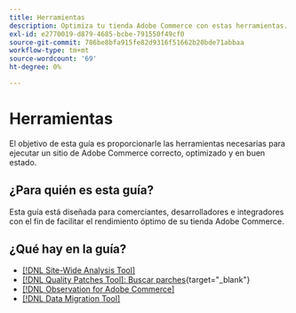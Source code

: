 ```yaml
---
title: Herramientas
description: Optimiza tu tienda Adobe Commerce con estas herramientas.
exl-id: e2770019-d879-4685-bcbe-791550f49cf0
source-git-commit: 786be8bfa915fe82d9316f51662b20bde71abbaa
workflow-type: tm+mt
source-wordcount: '69'
ht-degree: 0%

---
```


# Herramientas

El objetivo de esta guía es proporcionarle las herramientas necesarias para ejecutar un sitio de Adobe Commerce correcto, optimizado y en buen estado.

## ¿Para quién es esta guía?

Esta guía está diseñada para comerciantes, desarrolladores e integradores con el fin de facilitar el rendimiento óptimo de su tienda Adobe Commerce.

## ¿Qué hay en la guía?

* [[!DNL Site-Wide Analysis Tool]](../tools/site-wide-analysis-tool/intro.md)
* [[!DNL Quality Patches Tool]: Buscar parches](https://experienceleague.adobe.com/tools/commerce-quality-patches/index.html){target="_blank"}
* [[!DNL Observation for Adobe Commerce]](../tools/observation-for-adobe-commerce/intro.md)
* [[!DNL Data Migration Tool]](data-migration-tool/how-migration-works.md)
